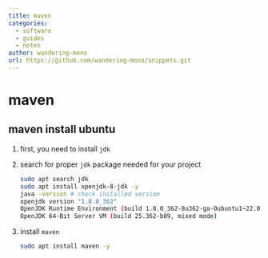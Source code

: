 ```yaml
---
title: maven
categories:
  - software
  - guides
  - notes
author: wandering-mono
url: https://github.com/wandering-mono/snippets.git
---
```


# maven

## maven install ubuntu

1. first, you need to install `jdk`

2. search for proper `jdk` package needed for your project  

    ```bash
    sudo apt search jdk
    sudo apt install openjdk-8-jdk -y
    java -version # check installed version
    openjdk version "1.8.0_362"
    OpenJDK Runtime Environment (build 1.8.0_362-8u362-ga-0ubuntu1~22.04-b09)
    OpenJDK 64-Bit Server VM (build 25.362-b09, mixed mode)
    ```

3. install `maven`  

    ```bash
    sudo apt install maven -y
    ```
